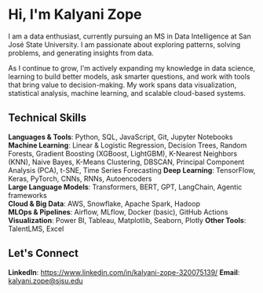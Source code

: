 # Hi, I'm Kalyani Zope

I am a data enthusiast, currently pursuing an MS in Data Intelligence at San José State University. I am passionate about exploring patterns, solving problems, and generating insights from data.

As I continue to grow, I'm actively expanding my knowledge in data science, learning to build better models, ask smarter questions, and work with tools that bring value to decision-making. My work spans data visualization, statistical analysis, machine learning, and scalable cloud-based systems.

## Technical Skills

**Languages & Tools**: Python, SQL, JavaScript, Git, Jupyter Notebooks  
**Machine Learning**: Linear & Logistic Regression, Decision Trees, Random Forests, Gradient Boosting (XGBoost, LightGBM), K-Nearest Neighbors (KNN), Naive Bayes, K-Means Clustering, DBSCAN, Principal Component Analysis (PCA), t-SNE, Time Series Forecasting
**Deep Learning**: TensorFlow, Keras, PyTorch, CNNs, RNNs, Autoencoders  
**Large Language Models**: Transformers, BERT, GPT, LangChain, Agentic frameworks  
**Cloud & Big Data**: AWS, Snowflake, Apache Spark, Hadoop  
**MLOps & Pipelines**: Airflow, MLflow, Docker (basic), GitHub Actions  
**Visualization**: Power BI, Tableau, Matplotlib, Seaborn, Plotly
**Other Tools**: TalentLMS, Excel

## Let's Connect

**LinkedIn**: https://www.linkedin.com/in/kalyani-zope-320075139/
**Email**: kalyani.zope@sjsu.edu

